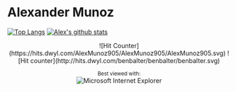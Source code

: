 # Alexander Munoz
[![Top Langs](https://github-readme-stats.vercel.app/api/top-langs/?username=AlexMunoz905&theme=dracula&count_private=true&exclude_repo=WGJ-154)](https://github.com/AlexMunoz905)
[![Alex's github stats](https://github-readme-stats.vercel.app/api?username=AlexMunoz905&count_private=true&show_icons=true&theme=dracula)](https://github.com/AlexMunoz905)
<div align="center">
![Hit Counter](https://hits.dwyl.com/AlexMunoz905/AlexMunoz905/AlexMunoz905.svg)
  ![Hit counter](http://hits.dwyl.com/benbalter/benbalter/benbalter.svg)
</div>
<div align="center">

<sup>Best viewed with:</sup><br />![Microsoft Internet Explorer](https://user-images.githubusercontent.com/282759/84683523-52f97980-af05-11ea-9da0-639e1c368536.gif)

</div>
